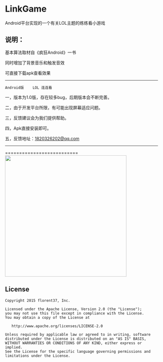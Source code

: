 # LinkGame
Android平台实现的一个有关LOL主题的练练看小游戏

## 说明：

基本算法取材自《疯狂Android》一书

同时增加了背景音乐和触发音效

可直接下载apk查看效果

*********************************************
	Android版	LOL 连连看

一，版本为1.0版，存在较多bug，后期版本会不断完善。

二，由于开发平台所限，有可能出现屏幕适应问题。

三，反馈建议会为我们提供帮助。

四，Apk直接安装即可。

五，反馈地址：1820326202@qq.com

**********************************************

==========================
<a>
  <img src="https://github.com/msandroid/LinkGame/blob/master/screenshot.jpg" width="400"/>
</a>



License
--------

    Copyright 2015 florent37, Inc.

    Licensed under the Apache License, Version 2.0 (the "License");
    you may not use this file except in compliance with the License.
    You may obtain a copy of the License at

       http://www.apache.org/licenses/LICENSE-2.0

    Unless required by applicable law or agreed to in writing, software
    distributed under the License is distributed on an "AS IS" BASIS,
    WITHOUT WARRANTIES OR CONDITIONS OF ANY KIND, either express or implied.
    See the License for the specific language governing permissions and
    limitations under the License.

